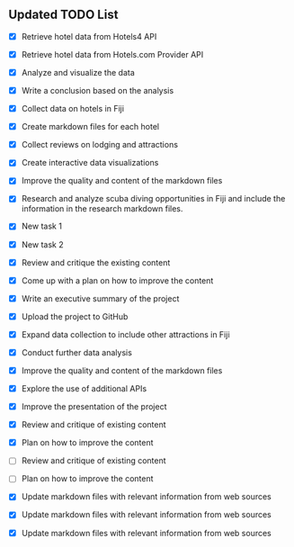 
## Updated TODO List

- [x] Retrieve hotel data from Hotels4 API
- [x] Retrieve hotel data from Hotels.com Provider API
- [x] Analyze and visualize the data
- [x] Write a conclusion based on the analysis
- [x] Collect data on hotels in Fiji
- [x] Create markdown files for each hotel
- [x] Collect reviews on lodging and attractions
- [x] Create interactive data visualizations
- [x] Improve the quality and content of the markdown files
- [x] Research and analyze scuba diving opportunities in Fiji and include the information in the research markdown files.
- [x] New task 1
- [x] New task 2
- [x] Review and critique the existing content
- [x] Come up with a plan on how to improve the content
- [x] Write an executive summary of the project
- [x] Upload the project to GitHub
- [x] Expand data collection to include other attractions in Fiji
- [x] Conduct further data analysis
- [x] Improve the quality and content of the markdown files
- [x] Explore the use of additional APIs
- [x] Improve the presentation of the project
- [x] Review and critique of existing content
- [x] Plan on how to improve the content


- [ ] Review and critique of existing content
- [ ] Plan on how to improve the content

- [x] Update markdown files with relevant information from web sources

- [x] Update markdown files with relevant information from web sources

- [x] Update markdown files with relevant information from web sources